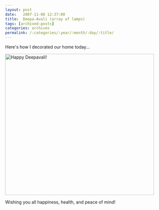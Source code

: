 ```yaml
---
layout: post
date:	2007-11-08 12:37:00
title:  Deepa-Avali (array of lamps)
tags: [archived-posts]
categories: archives
permalink: /:categories/:year/:month/:day/:title/
---
```

Here's how I decorated our home today...


<a href="http://www.flickr.com/photos/14175484@N04/1913875045/" title="Photo Sharing"><img src="http://farm3.static.flickr.com/2099/1913875045_8d2ff2dcf4_o.jpg" width="480" height="455" alt="Happy Deepavali!" /></a>


Wishing you all happiness, health, and peace of mind!
